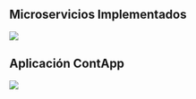 ## Microservicios Implementados

![](https://res.cloudinary.com/dtmtu3rkh/image/upload/v1719434703/Captura1_kwkrrr.png)

## Aplicación ContApp

![](https://res.cloudinary.com/dtmtu3rkh/image/upload/v1719435574/Captura2_tg6ra7.png)
